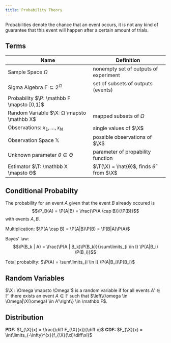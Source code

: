 ```yaml
---
title: Probability Theory
---
```


Probabilities denote the chance that an event occurs, it is not any kind of guarantee that this event will happen after a certain amount of trials.


## Terms

| Name                                     | Definition                    |
|------------------------------------------|-------------------------------|
| Sample Space $Ω$   | nonempty set of outputs of experiment |
| Sigma Algebra $\mathbb F \subseteq 2^Ω$ | set of subsets of outputs (events) |
|Probability $\P: \mathbb F \mapsto [0,1]$ |                               |
|Random Variable $\X: Ω \mapsto \mathbb X$ | mapped subsets of $Ω$         |
|Observations: $x_1, \ldots, x_N$          | single values of $\X$         |
|Observation Space $\mathbb X$             | possible observations of $\X$ |
|Unknown parameter $θ ∈ Θ$                 | parameter of propability function |
|Estimator $\T: \mathbb X \mapsto Θ$       | $\T(\X) = \hat{θ}$, finds $\hat{θ}$ from $\X$ |






## Conditional Probabilty
The probability for an event $A$ given that the event $B$ already occured is
$$\P_B(A) = \P(A|B) = \frac{\P(A \cap B)}{\P(B)}$$
with events $A,B$.

Multiplication: $\P(A \cap B) = \P(A|B)\P(B) = \P(B|A)\P(A)$

Bayes' law: 
$$\P(B_k | A) = \frac{\P(A | B_k)\P(B_k)}{\sum\limits_{i \in I} \P(A|B_i) \P(B_i)}$$

Total probabilty: $\P(A) = \sum\limits_{i \in I} \P(A|B_i)\P(B_i)$



## Random Variables
$\X : \Omega \mapsto \Omega'$ is a random variable if for all events $A' \in \mathbb F'$ there exists an event  $A \in \mathbb F$ such that $\left\{\omega \in \Omega|\X(\omega) \in A'\right\} \in \mathbb F$.



## Distribution
**PDF:** $f_{\X}(x) = \frac{\diff F_{\X}(x)}{\diff x}$
**CDF:** $F_{\X}(x) = \int\limits_{-\infty}^{x}{f_{\X}(\xi)\diff\xi}$

